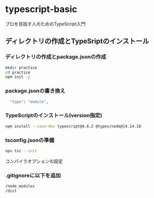 # typescript-basic
プロを目指す人のためのTypeScript入門

## ディレクトリの作成とTypeSriptのインストール

### ディレクトリの作成とpackage.jsonの作成
```zsh
mkdir practice
cd practice
npm init -y
```

### package.jsonの書き換え
```zsh
  "type": "module",
```

### TypeScriptのインストール(version指定)
```zsh
npm install --save-dev typescript@4.6.2 @types/node@14.14.10
```

### tsconfig.jsonの準備
```zsh
npx tsc --init
```
コンパイラオプションの設定  

### .gitignoreに以下を追加
```zsh
/node_modules
/dist
```
